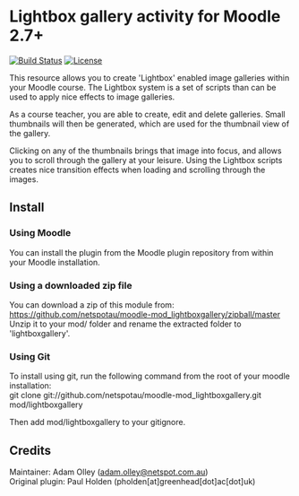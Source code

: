 # Lightbox gallery activity for Moodle 2.7+

[![Build Status](https://travis-ci.org/netspotau/moodle-mod_lightboxgallery.svg?branch=master)](https://travis-ci.org/netspotau/moodle-mod_lightboxgallery)
[![License](https://poser.pugx.org/netspotau/moodle-mod_lightboxgallery/license)](https://packagist.org/packages/netspotau/moodle-mod_lightboxgallery)

This resource allows you to create 'Lightbox' enabled image galleries within your Moodle course. The
Lightbox system is a set of scripts than can be used to apply nice effects to image galleries.

As a course teacher, you are able to create, edit and delete galleries. Small thumbnails will then be
generated, which are used for the thumbnail view of the gallery.

Clicking on any of the thumbnails brings that image into focus, and allows you to scroll through the
gallery at your leisure. Using the Lightbox scripts creates nice transition effects when loading and
scrolling through the images.

## Install
### Using Moodle
You can install the plugin from the Moodle plugin repository from within your Moodle installation.
### Using a downloaded zip file
You can download a zip of this module from: https://github.com/netspotau/moodle-mod_lightboxgallery/zipball/master  
Unzip it to your mod/ folder and rename the extracted folder to 'lightboxgallery'.
### Using Git
To install using git, run the following command from the root of your moodle installation:  
git clone git://github.com/netspotau/moodle-mod_lightboxgallery.git mod/lightboxgallery  

Then add mod/lightboxgallery to your gitignore.

## Credits
Maintainer: Adam Olley (adam.olley@netspot.com.au)  
Original plugin: Paul Holden (pholden[at]greenhead[dot]ac[dot]uk)  
